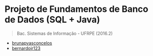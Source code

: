 # Projeto de Fundamentos de Banco de Dados (SQL + Java)
>Bac. Sistemas de Informação - UFRPE (2016.2)<br>

- [brunapvasconcelos](https://github.com/brunapvasconcelos)<br>
- [bernardojr123](https://github.com/bernardojr123)

